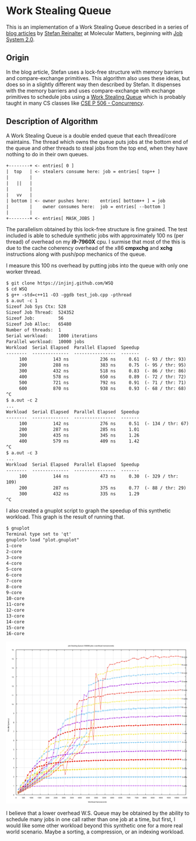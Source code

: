 # Work Stealing Queue

This is an implementation of a Work Stealing Queue described in a series of
[blog articles](https://blog.molecular-matters.com) by [Stefan
Reinalter](https://twitter.com/molecularmusing) at Molecular Matters, beginning
with [Job System
2.0](https://blog.molecular-matters.com/2015/08/24/job-system-2-0-lock-free-work-stealing-part-1-basics/).

## Origin

In the blog article, Stefan uses a lock-free structure with memory barriers and
compare-exchange primitives.  This algorithm also uses these ideas, but does so
in a slightly different way then described by Stefan.  It dispenses with the
memory barriers and uses compare-exchange with exchange primitives to schedule
jobs using a [Work Stealing
Queue](https://stackoverflow.com/questions/27830691/work-stealing-and-deques)
which is probably taught in many CS classes like [CSE P 506 -
Concurrency](https://courses.cs.washington.edu/courses/csep506/11sp/Home.html).

## Description of Algorithm

A Work Stealing Queue is a double ended queue that each thread/core maintains.
The thread which owns the queue puts jobs at the bottom end of the queue and
other threads to steal jobs from the top end, when they have nothing to do in
their own queues.

```console
+--------+ <- entries[ 0 ]
|  top   | <- stealers consume here: job = entries[ top++ ]
|        |
|   ||   |
|        |
|   vv   |
| bottom | <- owner pushes here:    entries[ bottom++ ] = job
|        |    owner consumes here:  job = entries[ --bottom ]
|        |
+--------+ <- entries[ MASK_JOBS ]
```

The parallelism obtained by this lock-free structure is fine grained.  The test
included is able to schedule synthetic jobs with approximately 100 ns (per
thread) of overhead on my <b>i9-7960X</b> cpu.  I surmise that most of the this
is due to the cache coherency overhead of the x86 <b>cmpxchg</b> and
<b>xchg</b> instructions along with push/pop mechanics of the queue.

I measure this 100 ns overhead by putting jobs into the queue with only one
worker thread.

```console
$ git clone https://injinj.github.com/WSQ
$ cd WSQ
$ g++ -std=c++11 -O3 -ggdb test_job.cpp -pthread
$ a.out -c 1
Sizeof Job Sys Ctx: 528
Sizeof Job Thread:  524352
Sizeof Job:         56
Sizeof Job Alloc:   65480
Number of threads:  1
Serial workload:    1000 iterations
Parallel workload:  10000 jobs
Workload  Serial Elapsed  Parallel Elapsed  Speedup
--------  --------------  ----------------  -------
     100          143 ns            236 ns     0.61  (- 93 / thr: 93)
     200          288 ns            383 ns     0.75  (- 95 / thr: 95)
     300          432 ns            518 ns     0.83  (- 86 / thr: 86)
     400          578 ns            650 ns     0.89  (- 72 / thr: 72)
     500          721 ns            792 ns     0.91  (- 71 / thr: 71)
     600          870 ns            938 ns     0.93  (- 68 / thr: 68)
^C
$ a.out -c 2                                                            
...
Workload  Serial Elapsed  Parallel Elapsed  Speedup
--------  --------------  ----------------  -------
     100          142 ns            276 ns     0.51  (- 134 / thr: 67)
     200          287 ns            285 ns     1.01
     300          435 ns            345 ns     1.26
     400          579 ns            409 ns     1.42
^C
$ a.out -c 3
...
Workload  Serial Elapsed  Parallel Elapsed  Speedup
--------  --------------  ----------------  -------
     100          144 ns            473 ns     0.30  (- 329 / thr: 109)
     200          287 ns            375 ns     0.77  (- 88 / thr: 29)
     300          432 ns            335 ns     1.29
^C
```

I also created a gnuplot script to graph the speedup of this synthetic
workload.  This graph is the result of running that.

```console
$ gnuplot
Terminal type set to 'qt'
gnuplot> load "plot.gnuplot"
1-core
2-core
3-core
4-core
5-core
6-core
7-core
8-core
9-core
10-core
11-core
12-core
13-core
14-core
15-core
16-core
```

![Job Stealing Queue](jsq.svg)

I believe that a lower overhead W.S. Queue may be obtained by the ability to
schedule many jobs in one call rather than one job at a time, but first, I
would like some other workload beyond this synthetic one for a more real world
scenario.  Maybe a sorting, a compression, or an indexing workload.

